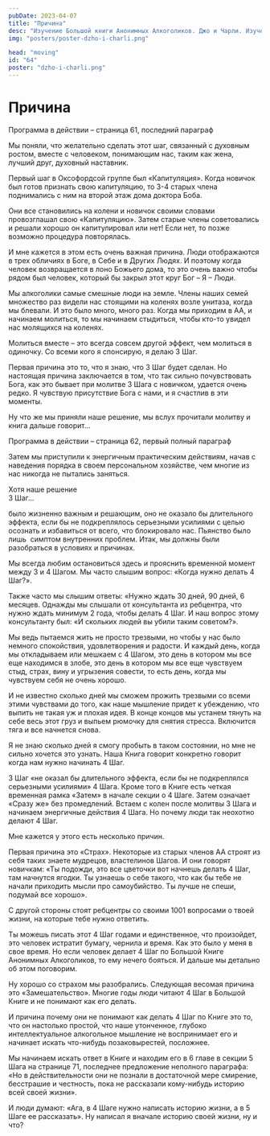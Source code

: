 ```yaml
---
pubDate: 2023-04-07
title: "Причина"
desc: "Изучение Большой книги Анонимных Алкоголиков. Джо и Чарли. Изучение БК. (063)"
img: "posters/poster-dzho-i-charli.png"

head: "moving"
id: "64"
poster: "dzho-i-charli.png"
---
```


# Причина

Программа в действии – страница 61, последний параграф

Мы поняли, что желательно сделать этот шаг, связанный с духовным ростом, вместе с человеком, понимающим нас, таким как жена, лучший друг, духовный наставник.

Первый шаг в Оксофордсой группе был «Капитуляция». Когда новичок был готов признать свою капитуляцию, то 3-4 старых члена поднимались с ним на второй этаж дома доктора Боба.

Они все становились на колени и новичок своими словами провозглашал свою «Капитуляцию». Затем старые члены советовались и решали хорошо он капитулировал или нет! Если нет, то позже возможно процедура повторялась.

И мне кажется в этом есть очень важная причина. Люди отображаются в трех обличиях в Боге, в Себе и в Других Людях. И поэтому когда человек возвращается в лоно Божьего дома, то это очень важно чтобы рядом был человек, который бы закрыл этот круг Бог – Я – Люди.

Мы алкоголики самые смешные люди на земле. Члены наших семей множество раз видели нас стоящими на коленях возле унитаза, когда мы блевали. И это было много, много раз. Когда мы приходим в АА, и начинаем молиться, то мы начинаем стыдиться, чтобы кто-то увидел нас молящихся на коленях.

Молиться вместе – это всегда совсем другой эффект, чем молиться в одиночку. Со всеми кого я спонсирую, я делаю 3 Шаг.

Первая причина это то, что я знаю, что 3 Шаг будет сделан. Но настоящая причина заключается в том, что так сильно почувствовать Бога, как это бывает при молитве 3 Шага с новичком, удается очень редко. Я чувствую присутствие Бога с нами, и я счастлив в эти моменты.

Ну что же мы приняли наше решение, мы вслух прочитали молитву и книга дальше говорит…

Программа в действии – страница 62, первый полный параграф

Затем мы приступили к энергичным практическим действиям, начав с наведения порядка в своем персональном хозяйстве, чем многие из нас никогда не пытались заняться.

Хотя наше решение <br>
3 Шаг…

было жизненно важным и решающим, оно не оказало бы длительного эффекта, если бы не подкреплялось серьезными усилиями с целью осознать и избавиться от всего, что блокировало нас. Пьянство было лишь  симптом внутренних проблем. Итак, мы должны были разобраться в условиях и причинах.

Мы всегда любим остановиться здесь и прояснить временной момент между 3 и 4 Шагом. Мы часто слышим вопрос: «Когда нужно делать 4 Шаг?».

Также часто мы слышим ответы: «Нужно ждать 30 дней, 90 дней, 6 месяцев. Однажды мы слышали от консультанта из ребцентра, что нужно ждать минимум 2 года, чтобы делать 4 Шаг. И наш вопрос этому консультанту был: «И скольких людей вы убили таким советом?».

Мы ведь пытаемся жить не просто трезвыми, но чтобы у нас было немного спокойствия, удовлетворения и радости. И каждый день, когда мы откладываем или мешкаем с 4 Шагом, это день в котором мы все еще находимся в злобе, это день в котором мы все еще чувствуем стыд, страх, вину и угрызения совести, то есть день, когда мы чувствуем себя не очень хорошо.

И не известно сколько дней мы сможем прожить трезвыми со всеми этими чувствами до того, как наше мышление придет к убеждению, что выпить не такая уж и плохая идея. В конце концов мы устанем тянуть на себе весь этот груз и выпьем рюмочку для снятия стресса. Включится тяга и все начнется снова.

Я не знаю сколько дней я смогу пробыть в таком состоянии, но мне не сильно хочется это узнать. Наша Книга говорит конкретно говорит когда нам нужно начинать 4 Шаг.

3 Шаг «не оказал бы длительного эффекта, если бы не подкреплялся серьезными усилиями» 4 Шага.
Кроме того в Книге есть четкая временная рамка «Затем» в начале секции о 4 Шаге. Затем означает «Сразу же» без промедлений. Встаем с колен после молитвы 3 Шага и начинаем энергичные действия 4 Шага. Но почему люди так неохотно делают 4 Шаг.

Мне кажется у этого есть несколько причин.

Первая причина это «Страх». Некоторые из старых членов АА строят из себя таких знаете мудрецов, властелинов Шагов. И они говорят новичкам: «Ты подожди, это все цветочки вот начнешь делать 4 Шаг, там начнутся ягодки. Ты узнаешь о себе такого, что как бы тебе не начали приходить мысли про самоубийство. Ты лучше не спеши, подумай все хорошо».

С другой стороны стоят ребцентры со своими 1001 вопросами о твоей жизни, на которые тебе нужно ответить.

Ты можешь писать этот 4 Шаг годами и единственное, что произойдет, это человек истратит бумагу, чернила и время. Как это было у меня в свое время. Но если человек делает 4 Шаг по Большой Книге Анонимных Алкоголиков, то ему нечего бояться. И дальше мы детально об этом поговорим.

Ну хорошо со страхом мы разобрались. Следующая весомая причина это «Замешательство». Многие годы люди читают 4 Шаг в Большой Книге и не понимают как его делать.

И причина почему они не понимают как делать 4 Шаг по Книге это то, что он настолько простой, что наше утонченное, глубоко интеллектуальное алкогольное мышление не воспринимает его и начинает искать что-нибудь позаковырестей, посложнее.

Мы начинаем искать ответ в Книге и находим его в 6 главе в секции 5 Шага на странице 71, последнее предложение неполного параграфа: «Но в действительности они не познали в достаточной мере смирение, бесстрашие и честность, пока не рассказали кому-нибудь историю всей своей жизни».

И люди думают: «Ага, в 4 Шаге нужно написать историю жизни, а в 5 Шаге ее рассказать».
Ну написал я вначале историю своей жизни, ну и что?
